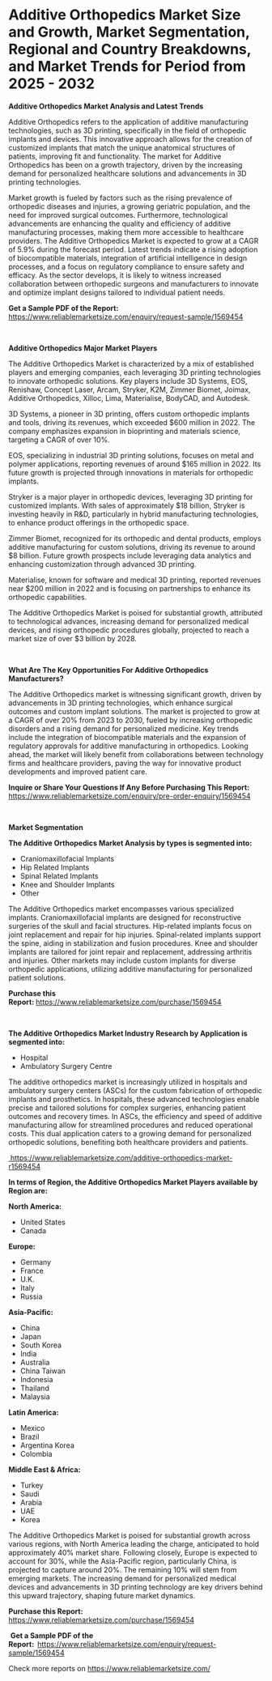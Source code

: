 <p><h1>Additive Orthopedics Market Size and Growth, Market Segmentation, Regional and Country Breakdowns, and Market Trends for Period from 2025 -  2032</h1></p><p><strong>Additive Orthopedics Market Analysis and Latest Trends</strong></p>
<p><p>Additive Orthopedics refers to the application of additive manufacturing technologies, such as 3D printing, specifically in the field of orthopedic implants and devices. This innovative approach allows for the creation of customized implants that match the unique anatomical structures of patients, improving fit and functionality. The market for Additive Orthopedics has been on a growth trajectory, driven by the increasing demand for personalized healthcare solutions and advancements in 3D printing technologies.</p><p>Market growth is fueled by factors such as the rising prevalence of orthopedic diseases and injuries, a growing geriatric population, and the need for improved surgical outcomes. Furthermore, technological advancements are enhancing the quality and efficiency of additive manufacturing processes, making them more accessible to healthcare providers. The Additive Orthopedics Market is expected to grow at a CAGR of 5.9% during the forecast period. Latest trends indicate a rising adoption of biocompatible materials, integration of artificial intelligence in design processes, and a focus on regulatory compliance to ensure safety and efficacy. As the sector develops, it is likely to witness increased collaboration between orthopedic surgeons and manufacturers to innovate and optimize implant designs tailored to individual patient needs.</p></p>
<p><strong>Get a Sample PDF of the Report:&nbsp;</strong> <a href="https://www.reliablemarketsize.com/enquiry/request-sample/1569454?utm_campaign=3456&utm_medium=2&utm_source=Github&utm_content=ia&utm_term=25032025&utm_id=additive-orthopedics">https://www.reliablemarketsize.com/enquiry/request-sample/1569454</a></p>
<p>&nbsp;</p>
<p><strong>Additive Orthopedics Major Market Players</strong></p>
<p><p>The Additive Orthopedics Market is characterized by a mix of established players and emerging companies, each leveraging 3D printing technologies to innovate orthopedic solutions. Key players include 3D Systems, EOS, Renishaw, Concept Laser, Arcam, Stryker, K2M, Zimmer Biomet, Joimax, Additive Orthopedics, Xilloc, Lima, Materialise, BodyCAD, and Autodesk.</p><p>3D Systems, a pioneer in 3D printing, offers custom orthopedic implants and tools, driving its revenues, which exceeded $600 million in 2022. The company emphasizes expansion in bioprinting and materials science, targeting a CAGR of over 10%.</p><p>EOS, specializing in industrial 3D printing solutions, focuses on metal and polymer applications, reporting revenues of around $165 million in 2022. Its future growth is projected through innovations in materials for orthopedic implants.</p><p>Stryker is a major player in orthopedic devices, leveraging 3D printing for customized implants. With sales of approximately $18 billion, Stryker is investing heavily in R&D, particularly in hybrid manufacturing technologies, to enhance product offerings in the orthopedic space.</p><p>Zimmer Biomet, recognized for its orthopedic and dental products, employs additive manufacturing for custom solutions, driving its revenue to around $8 billion. Future growth prospects include leveraging data analytics and enhancing customization through advanced 3D printing.</p><p>Materialise, known for software and medical 3D printing, reported revenues near $200 million in 2022 and is focusing on partnerships to enhance its orthopedic capabilities.</p><p>The Additive Orthopedics Market is poised for substantial growth, attributed to technological advances, increasing demand for personalized medical devices, and rising orthopedic procedures globally, projected to reach a market size of over $3 billion by 2028.</p></p>
<p>&nbsp;</p>
<p><strong>What Are The Key Opportunities For Additive Orthopedics Manufacturers?</strong></p>
<p><p>The Additive Orthopedics market is witnessing significant growth, driven by advancements in 3D printing technologies, which enhance surgical outcomes and custom implant solutions. The market is projected to grow at a CAGR of over 20% from 2023 to 2030, fueled by increasing orthopedic disorders and a rising demand for personalized medicine. Key trends include the integration of biocompatible materials and the expansion of regulatory approvals for additive manufacturing in orthopedics. Looking ahead, the market will likely benefit from collaborations between technology firms and healthcare providers, paving the way for innovative product developments and improved patient care.</p></p>
<p><strong>Inquire or Share Your Questions If Any Before Purchasing This Report:</strong> <a href="https://www.reliablemarketsize.com/enquiry/pre-order-enquiry/1569454?utm_campaign=3456&utm_medium=2&utm_source=Github&utm_content=ia&utm_term=25032025&utm_id=additive-orthopedics">https://www.reliablemarketsize.com/enquiry/pre-order-enquiry/1569454</a></p>
<p>&nbsp;</p>
<p><strong>Market Segmentation</strong></p>
<p><strong>The Additive Orthopedics Market Analysis by types is segmented into:</strong></p>
<p><ul><li>Craniomaxillofacial Implants</li><li>Hip Related Implants</li><li>Spinal Related Implants</li><li>Knee and Shoulder Implants</li><li>Other</li></ul></p>
<p><p>The Additive Orthopedics market encompasses various specialized implants. Craniomaxillofacial implants are designed for reconstructive surgeries of the skull and facial structures. Hip-related implants focus on joint replacement and repair for hip injuries. Spinal-related implants support the spine, aiding in stabilization and fusion procedures. Knee and shoulder implants are tailored for joint repair and replacement, addressing arthritis and injuries. Other markets may include custom implants for diverse orthopedic applications, utilizing additive manufacturing for personalized patient solutions.</p></p>
<p><strong>Purchase this Report:&nbsp;</strong><a href="https://www.reliablemarketsize.com/purchase/1569454?utm_campaign=3456&utm_medium=2&utm_source=Github&utm_content=ia&utm_term=25032025&utm_id=additive-orthopedics">https://www.reliablemarketsize.com/purchase/1569454</a></p>
<p>&nbsp;</p>
<p><strong>The Additive Orthopedics Market Industry Research by Application is segmented into:</strong></p>
<p><ul><li>Hospital</li><li>Ambulatory Surgery Centre</li></ul></p>
<p><p>The additive orthopedics market is increasingly utilized in hospitals and ambulatory surgery centers (ASCs) for the custom fabrication of orthopedic implants and prosthetics. In hospitals, these advanced technologies enable precise and tailored solutions for complex surgeries, enhancing patient outcomes and recovery times. In ASCs, the efficiency and speed of additive manufacturing allow for streamlined procedures and reduced operational costs. This dual application caters to a growing demand for personalized orthopedic solutions, benefiting both healthcare providers and patients.</p></p>
<p><a href="https://www.reliablemarketsize.com/additive-orthopedics-market-r1569454?utm_campaign=3456&utm_medium=2&utm_source=Github&utm_content=ia&utm_term=25032025&utm_id=additive-orthopedics">&nbsp;https://www.reliablemarketsize.com/additive-orthopedics-market-r1569454</a></p>
<p><strong>In terms of Region, the Additive Orthopedics Market Players available by Region are:</strong></p>
<p>
    <p> <strong> North America: </strong>
        <ul>
            <li>United States</li>
            <li>Canada</li>
        </ul>
        </p> 
    <p> <strong> Europe: </strong>
        <ul>
            <li>Germany</li>
            <li>France</li>
            <li>U.K.</li>
            <li>Italy</li>
            <li>Russia</li>
        </ul>
        </p> 
    <p> <strong> Asia-Pacific: </strong>
        <ul>
            <li>China</li>
            <li>Japan</li>
            <li>South Korea</li>
            <li>India</li>
            <li>Australia</li>
            <li>China Taiwan</li>
            <li>Indonesia</li>
            <li>Thailand</li>
            <li>Malaysia</li>
        </ul>
        </p> 
    <p> <strong> Latin America: </strong>
        <ul>
            <li>Mexico</li>
            <li>Brazil</li>
            <li>Argentina Korea</li>
            <li>Colombia</li>
        </ul>
        </p> 
    <p> <strong> Middle East & Africa: </strong>
        <ul>
            <li>Turkey</li>
            <li>Saudi</li>
            <li>Arabia</li>
            <li>UAE</li>
            <li>Korea</li>
        </ul>
    </p>
    </p>
<p><p>The Additive Orthopedics Market is poised for substantial growth across various regions, with North America leading the charge, anticipated to hold approximately 40% market share. Following closely, Europe is expected to account for 30%, while the Asia-Pacific region, particularly China, is projected to capture around 20%. The remaining 10% will stem from emerging markets. The increasing demand for personalized medical devices and advancements in 3D printing technology are key drivers behind this upward trajectory, shaping future market dynamics.</p></p>
<p><strong>Purchase this Report: </strong><a href="https://www.reliablemarketsize.com/purchase/1569454?utm_campaign=3456&utm_medium=2&utm_source=Github&utm_content=ia&utm_term=25032025&utm_id=additive-orthopedics">https://www.reliablemarketsize.com/purchase/1569454</a></p>
<p>&nbsp;<strong>Get a Sample PDF of the Report:&nbsp;&nbsp;</strong><a href="https://www.reliablemarketsize.com/enquiry/request-sample/1569454?utm_campaign=3456&utm_medium=2&utm_source=Github&utm_content=ia&utm_term=25032025&utm_id=additive-orthopedics">https://www.reliablemarketsize.com/enquiry/request-sample/1569454</a></p>
<p><strong></strong></p>
<p>Check more reports on <a href="https://www.reliablemarketsize.com/?utm_campaign=3456&utm_medium=2&utm_source=Github&utm_content=ia&utm_term=25032025&utm_id=additive-orthopedics">https://www.reliablemarketsize.com/</a></p>